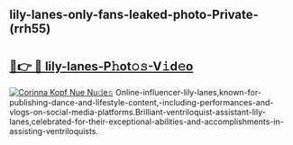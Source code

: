## lily-lanes-only-fans​-leaked-photo​-Private-(rrh55)


# <h2><a href="https://mediaupload.pro?title=lily-lanes&ref=git">🔗👉 🔴 lily-lanes-P𝚑ot𝚘𝚜-V𝚒d𝚎o</a></h2>

[![Corinna Kopf Nue Nu𝚍e𝚜](https://i.imgur.com/0qMVB7G.gif)](https://mediaupload.pro?title=lily-lanes&ref=git)
Online-influencer-lily-lanes,known-for-publishing-dance-and-lifestyle-content,-including-performances-and-vlogs-on-social-media-platforms.Brilliant-ventriloquist-assistant-lily-lanes,celebrated-for-their-exceptional-abilities-and-accomplishments-in-assisting-ventriloquists.  